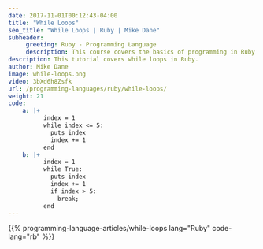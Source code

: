 ```yaml
---
date: 2017-11-01T00:12:43-04:00
title: "While Loops"
seo_title: "While Loops | Ruby | Mike Dane"
subheader:
     greeting: Ruby - Programming Language
     description: This course covers the basics of programming in Ruby. Work your way through the videos/articles and I'll teach you everything you need to know to start your programming journey!
description: This tutorial covers while loops in Ruby.
author: Mike Dane
image: while-loops.png
video: 3bXd6h8Zsfk
url: /programming-languages/ruby/while-loops/
weight: 21
code:
    a: |+
          index = 1
          while index <= 5:
            puts index
            index += 1
          end
    b: |+
          index = 1
          while True:
            puts index
            index += 1
            if index > 5:
              break;
          end
---
```


{{% programming-language-articles/while-loops lang="Ruby" code-lang="rb" %}}
